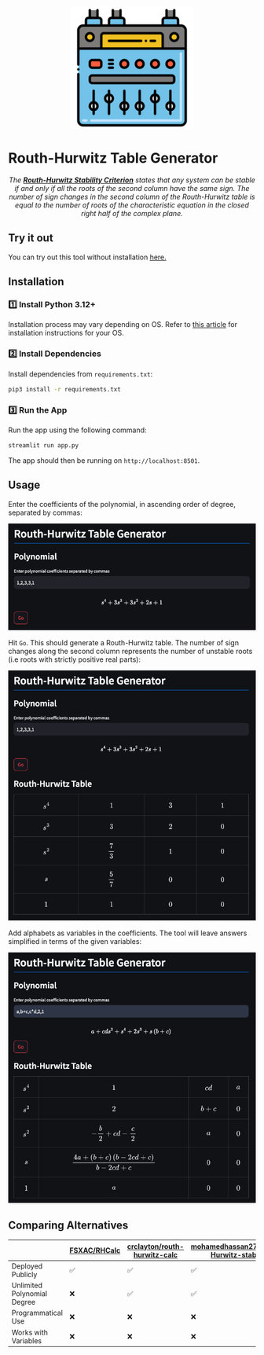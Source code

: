 <p align="center">
    <img alt="Logo" src="img/logo.png" width=250 />
</p>

# Routh-Hurwitz Table Generator

<p align="center">
    <i>The <strong><a href="https://en.wikipedia.org/wiki/Routh%E2%80%93Hurwitz_stability_criterion">Routh-Hurwitz Stability Criterion</a></strong> states that any system can be stable if and only if all the roots of the second column have the same sign. The number of sign changes in the second column of the Routh-Hurwitz table is equal to the number of roots of the characteristic equation in the closed right half of the complex plane.</i>
</p>

## Try it out

You can try out this tool without installation [here.](https://routhhurwitz.streamlit.app/)

## Installation

### :one: Install Python 3.12+

Installation process may vary depending on OS. Refer to [this article](https://realpython.com/installing-python/) for installation instructions for your OS.

### :two: Install Dependencies

Install dependencies from `requirements.txt`:

```bash
pip3 install -r requirements.txt
```

### :three: Run the App

Run the app using the following command:

```bash
streamlit run app.py
```

The app should then be running on `http://localhost:8501`.

## Usage

Enter the coefficients of the polynomial, in ascending order of degree, separated by commas:

![Polynomial](img/polynomial.png)

Hit `Go`. This should generate a Routh-Hurwitz table. The number of sign changes along the second column represents the number of unstable roots (i.e roots with strictly positive real parts):

![Routh Hurwitz Table](img/table.png)

Add alphabets as variables in the coefficients. The tool will leave answers simplified in terms of the given variables:

![Routh Hurwitz Table with Variables](img/table_with_variables.png)

## Comparing Alternatives

&nbsp; | [FSXAC/RHCalc](https://github.com/FSXAC/RHCalc) | [crclayton/routh-hurwitz-calc](https://github.com/crclayton/routh-hurwitz-calc) | [mohamedhassan279/Routh-Hurwitz-stability](https://github.com/mohamedhassan279/Routh-Hurwitz-stability) | [alvii147/RouthHurwitz](https://github.com/alvii147/RouthHurwitz)
--- | --- | --- | --- | ---
Deployed Publicly | :white_check_mark: | :white_check_mark: | :white_check_mark: | :white_check_mark:
Unlimited Polynomial Degree | :x: | :white_check_mark: | :white_check_mark: | :white_check_mark:
Programmatical Use | :x: | :x: | :x: | :x: | :white_check_mark:
Works with Variables | :x: | :x: | :x: | :x: | :white_check_mark:
